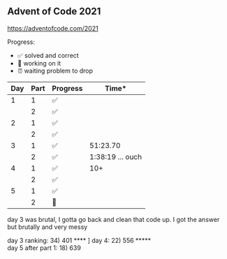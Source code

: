 ## Advent of Code 2021

https://adventofcode.com/2021

Progress:
- ✅ solved and correct
- 🤔 working on it 
- ⏰ waiting problem to drop

| Day | Part | Progress | Time* |
| --- | --- | --- | ---| 
| 1 | 1 | ✅ |
|  | 2 | ✅ |
| 2 | 1 |  ✅ | 
|  | 2 | ✅ | 
| 3 | 1 | ✅ | 51:23.70
|  | 2 | ✅  | 1:38:19 ... ouch 
| 4 | 1 | ✅ | 10+ 
|   | 2 | ✅ |
| 5 | 1 | ✅ | |
|   | 2 | 🤔 | 

day 3 was brutal, I gotta go back and clean that code up. I got the answer but brutally and very messy

day 3 ranking: 34) 401 ****  ]
day 4: 22) 556 *****  
day 5 after part 1: 18) 639 